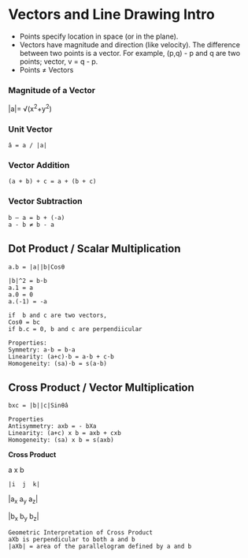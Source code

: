 # Vectors and Line Drawing Intro
- Points specify location in space (or in the plane). 
- Vectors have magnitude and direction (like velocity). The difference between two points is a vector. For example, (p,q) - p and q are two points; vector, v = q - p.
- Points ≠ Vectors

### Magnitude of a Vector
<p>|a|= √(x<sup>2</sup>+y<sup>2</sup>)</p>

### Unit Vector
```
â = a / |a|
```

### Vector Addition
```
(a + b) + c = a + (b + c)
```

### Vector Subtraction
```
b – a = b + (-a)
a - b ≠ b - a
```

## Dot Product / Scalar Multiplication 
```
a.b = |a||b|Cosθ

|b|^2 = b·b
a.1 = a
a.0 = 0
a.(-1) = -a

if  b and c are two vectors,
Cosθ = bc
if b.c = 0, b and c are perpendiicular
```
```
Properties:
Symmetry: a·b = b·a
Linearity: (a+c)·b = a·b + c·b
Homogeneity: (sa)·b = s(a·b)
```
## Cross Product / Vector Multiplication
```
bxc = |b||c|Sinθâ
```
```
Properties
Antisymmetry: axb = - bΧa
Linearity: (a+c) x b = axb + cxb
Homogeneity: (sa) x b = s(axb)
```
<b>Cross Product</b>

a x b

`|i  j  k|`
<p>|a<sub>x</sub> a<sub>y</sub> a<sub>z</sub>|</p>
<p>|b<sub>x</sub> b<sub>y</sub> b<sub>z</sub>|</p>

```
Geometric Interpretation of Cross Product
aXb is perpendicular to both a and b 
|aXb| = area of the parallelogram defined by a and b
```
